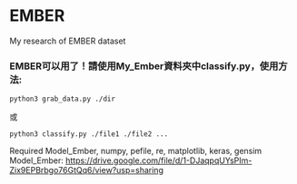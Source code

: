 # EMBER
My research of EMBER dataset

### EMBER可以用了！請使用My_Ember資料夾中classify.py，使用方法:
```
python3 grab_data.py ./dir
```
或
```
python3 classify.py ./file1 ./file2 ...
```
Required Model_Ember, numpy, pefile, re, matplotlib, keras, gensim
Model_Ember: https://drive.google.com/file/d/1-DJaqpqUYsPIm-Zix9EPBrbgo76GtQq6/view?usp=sharing
